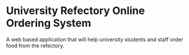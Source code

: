 # University Refectory Online Ordering System

A web based application that will help university students and staff order food from the refectory.
